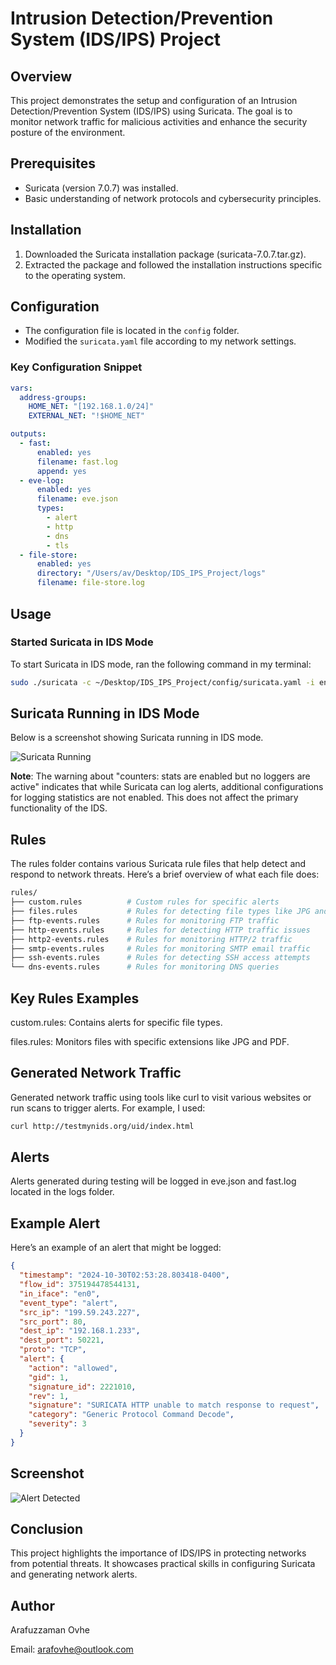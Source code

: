 # Intrusion Detection/Prevention System (IDS/IPS) Project

## Overview
This project demonstrates the setup and configuration of an Intrusion Detection/Prevention System (IDS/IPS) using Suricata. The goal is to monitor network traffic for malicious activities and enhance the security posture of the environment.

## Prerequisites
- Suricata (version 7.0.7) was installed.
- Basic understanding of network protocols and cybersecurity principles.

## Installation
1. Downloaded the Suricata installation package (suricata-7.0.7.tar.gz).
2. Extracted the package and followed the installation instructions specific to the operating system.

## Configuration
- The configuration file is located in the `config` folder. 
- Modified the `suricata.yaml` file according to my network settings. 

### Key Configuration Snippet
```yaml
vars:
  address-groups:
    HOME_NET: "[192.168.1.0/24]"
    EXTERNAL_NET: "!$HOME_NET"

outputs:
  - fast:
      enabled: yes
      filename: fast.log
      append: yes
  - eve-log:
      enabled: yes
      filename: eve.json
      types:
        - alert
        - http
        - dns
        - tls
  - file-store:
      enabled: yes
      directory: "/Users/av/Desktop/IDS_IPS_Project/logs"
      filename: file-store.log
```

## Usage

### Started Suricata in IDS Mode
To start Suricata in IDS mode, ran the following command in my terminal:

```bash
sudo ./suricata -c ~/Desktop/IDS_IPS_Project/config/suricata.yaml -i en0
```
## Suricata Running in IDS Mode
Below is a screenshot showing Suricata running in IDS mode. 

![Suricata Running](screenshots/Suricata_Running.png)

**Note**: The warning about "counters: stats are enabled but no loggers are active" indicates that while Suricata can log alerts, additional configurations for logging statistics are not enabled. This does not affect the primary functionality of the IDS.

## Rules
The rules folder contains various Suricata rule files that help detect and respond to network threats. Here’s a brief overview of what each file does:
```graphql
rules/
├── custom.rules          # Custom rules for specific alerts
├── files.rules           # Rules for detecting file types like JPG and PDF
├── ftp-events.rules      # Rules for monitoring FTP traffic
├── http-events.rules     # Rules for detecting HTTP traffic issues
├── http2-events.rules    # Rules for monitoring HTTP/2 traffic
├── smtp-events.rules     # Rules for monitoring SMTP email traffic
├── ssh-events.rules      # Rules for detecting SSH access attempts
└── dns-events.rules      # Rules for monitoring DNS queries
```
## Key Rules Examples
custom.rules: Contains alerts for specific file types.

files.rules: Monitors files with specific extensions like JPG and PDF.


## Generated Network Traffic
Generated network traffic using tools like curl to visit various websites or run scans to trigger alerts. For example, I used:
```bash
curl http://testmynids.org/uid/index.html
```
## Alerts
Alerts generated during testing will be logged in eve.json and fast.log located in the logs folder.

## Example Alert
Here’s an example of an alert that might be logged:

```json
{
  "timestamp": "2024-10-30T02:53:28.803418-0400",
  "flow_id": 375194478544131,
  "in_iface": "en0",
  "event_type": "alert",
  "src_ip": "199.59.243.227",
  "src_port": 80,
  "dest_ip": "192.168.1.233",
  "dest_port": 50221,
  "proto": "TCP",
  "alert": {
    "action": "allowed",
    "gid": 1,
    "signature_id": 2221010,
    "rev": 1,
    "signature": "SURICATA HTTP unable to match response to request",
    "category": "Generic Protocol Command Decode",
    "severity": 3
  }
}
```
## Screenshot

![Alert Detected](screenshots/Alert_Detected.png)

## Conclusion
This project highlights the importance of IDS/IPS in protecting networks from potential threats. It showcases practical skills in configuring Suricata and generating network alerts.

## Author
Arafuzzaman Ovhe

Email: arafovhe@outlook.com
